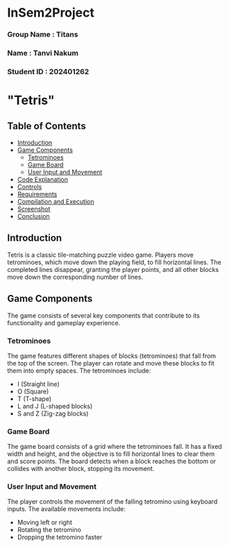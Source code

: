 # InSem2Project

### Group Name : Titans
### Name : Tanvi Nakum
### Student ID : 202401262

# "Tetris"

## Table of Contents
- [Introduction](#introduction)
- [Game Components](#game-components)
  - [Tetrominoes](#tetrominoes)
  - [Game Board](#game-board)
  - [User Input and Movement](#user-input-and-movement)
- [Code Explanation](#code-explanation)
- [Controls](#controls)
- [Requirements](#requirements)
- [Compilation and Execution](#compilation-and-execution)
- [Screenshot](#screenshot)
- [Conclusion](#conclusion)

## Introduction
Tetris is a classic tile-matching puzzle video game. Players move tetrominoes, which move down the playing field, to fill horizontal lines. The completed lines disappear, granting the player points, and all other blocks move down the corresponding number of lines.

## Game Components
The game consists of several key components that contribute to its functionality and gameplay experience.

### Tetrominoes
The game features different shapes of blocks (tetrominoes) that fall from the top of the screen. The player can rotate and move these blocks to fit them into empty spaces. The tetrominoes include:

- I (Straight line)
- O (Square)
- T (T-shape)
- L and J (L-shaped blocks)
- S and Z (Zig-zag blocks)

### Game Board
The game board consists of a grid where the tetrominoes fall. It has a fixed width and height, and the objective is to fill horizontal lines to clear them and score points. The board detects when a block reaches the bottom or collides with another block, stopping its movement.

### User Input and Movement
The player controls the movement of the falling tetromino using keyboard inputs. The available movements include:
- Moving left or right
- Rotating the tetromino
- Dropping the tetromino faster

